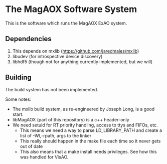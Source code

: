 
# The MagAOX Software System

This is the software which runs the MagAOX ExAO system.  

## Dependencies

1. This depends on mxlib (https://github.com/jaredmales/mxlib)
2. libudev (for introspective device discovery)
3. libhdf5 (though not for anything currently implemented, but we will)

## Building

The build system has not been implemented. 

Some notes:

* The mxlib build system, as re-engineered by Joseph Long, is a good start.
* libMagAOX (part of this repository) is a c++ header-only
* We need setuid for RT priority handling, access to ttys and FIFOs, etc.
  * This means we need a way to parse LD_LIBRARY_PATH and create a list of -Wl,-rpath,<path> args to the linker
  * This really should happen in the make file each time so it never gets out of date
  * This also means that a make install needs privileges.  See how this was handled for VisAO.

